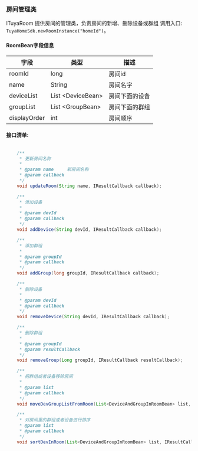 ###  房间管理类
ITuyaRoom 提供房间的管理类，负责房间的新增、删除设备或群组
调用入口: `TuyaHomeSdk.newRoomInstance("homeId")`。

#### RoomBean字段信息

| 字段 | 类型 | 描述 |
| --- | --- | --- |
| roomId | long  | 房间id|
| name | String   | 房间名字|
| deviceList | List &lt;DeviceBean&gt;   | 房间下面的设备|
| groupList | List &lt;GroupBean&gt;  | 房间下面的群组|
| displayOrder | int | 房间顺序|


#### 接口清单:
```java

    /**
     * 更新房间名称
     *
     * @param name     新房间名称
     * @param callback
     */
    void updateRoom(String name, IResultCallback callback);

    /**
     * 添加设备
     *
     * @param devId
     * @param callback
     */
    void addDevice(String devId, IResultCallback callback);

    /**
     * 添加群组
     *
     * @param groupId
     * @param callback
     */
    void addGroup(long groupId, IResultCallback callback);

    /**
     * 删除设备
     *
     * @param devId
     * @param callback
     */
    void removeDevice(String devId, IResultCallback callback);

    /**
     * 删除群组
     *
     * @param groupId
     * @param resultCallback
     */
    void removeGroup(Long groupId, IResultCallback resultCallback);

    /**
     * 把群组或者设备移除房间
     *
     * @param list
     * @param callback
     */
    void moveDevGroupListFromRoom(List<DeviceAndGroupInRoomBean> list, IResultCallback callback);

    /**
     * 对房间里的群组或者设备进行排序
     * @param list
     * @param callback
     */
    void sortDevInRoom(List<DeviceAndGroupInRoomBean> list, IResultCallback callback);

```